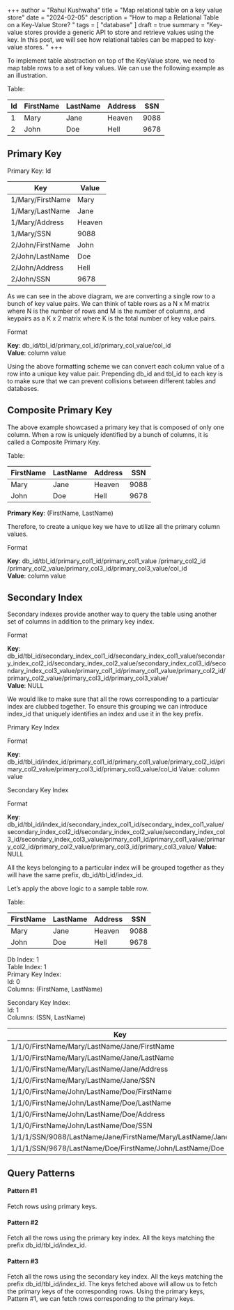 +++
author = "Rahul Kushwaha"
title = "Map relational table on a key value store"
date = "2024-02-05"
description = "How to map a Relational Table on a Key-Value Store? "
tags = [
    "database"
]
draft = true
summary = "Key-value stores provide a generic API to store and retrieve values using the key. In this post, we will see how relational tables can be mapped to key-value stores. "
+++

To implement table abstraction on top of the KeyValue store, we need to map table rows to a set of key values. We can use the following example as an illustration.

Table:

| Id | FirstName | LastName | Address | SSN  |
|----|-----------|----------|---------|------|
| 1  | Mary      | Jane     | Heaven  | 9088 |
| 2  | John      | Doe      | Hell    | 9678 |

## Primary Key

Primary Key: Id

| Key              | Value  |
|------------------|--------|
| 1/Mary/FirstName | Mary   |
| 1/Mary/LastName  | Jane   |
| 1/Mary/Address   | Heaven |
| 1/Mary/SSN       | 9088   |
| 2/John/FirstName | John   |
| 2/John/LastName  | Doe    |
| 2/John/Address   | Hell   |
| 2/John/SSN       | 9678   |

As we can see in the above diagram, we are converting a single row to a bunch of key value pairs. We can think of table rows as a N x M matrix where N is the number of rows and M is the number of columns, and keypairs as a K x 2 matrix where K is the total number of key value pairs.

Format

**Key**: db_id/tbl_id/primary_col_id/primary_col_value/col_id \
**Value**: column value

Using the above formatting scheme we can convert each column value of a row into a unique key value pair. Prepending db_id and tbl_id to each key is to make sure that we can prevent collisions between different tables and databases.

## Composite Primary Key

The above example showcased a primary key that is composed of only one column. When a row is uniquely identified by a bunch of columns, it is called a Composite Primary Key.

Table:

| FirstName | LastName | Address | SSN  |
|-----------|----------|---------|------|
| Mary      | Jane     | Heaven  | 9088 |
| John      | Doe      | Hell    | 9678 |

**Primary Key**: (FirstName, LastName)

Therefore, to create a unique key we have to utilize all the primary
column values.

Format

**Key**: db_id/tbl_id/primary_col1_id/primary_col1_value
/primary_col2_id
/primary_col2_value/primary_col3_id/primary_col3_value/col_id \
**Value**: column value

## Secondary Index

Secondary indexes provide another way to query the table using another
set of columns in addition to the primary key index.

Format

**Key**: db_id/tbl_id/secondary_index_col1_id/secondary_index_col1_value/secondary_index_col2_id/secondary_index_col2_value/secondary_index_col3_id/secondary_index_col3_value/primary_col1_id/primary_col1_value/primary_col2_id/primary_col2_value/primary_col3_id/primary_col3_value/ \
**Value**: NULL

We would like to make sure that all the rows corresponding to a
particular index are clubbed together. To ensure this grouping we can
introduce index_id that uniquely identifies an index and use it in the
key prefix.

Primary Key Index

Format

**Key**:
db_id/tbl_id/index_id/primary_col1_id/primary_col1_value/primary_col2_id/primary_col2_value/primary_col3_id/primary_col3_value/col_id
Value: column value

Secondary Key Index

Format

**Key**:
db_id/tbl_id/index_id/secondary_index_col1_id/secondary_index_col1_value/secondary_index_col2_id/secondary_index_col2_value/secondary_index_col3_id/secondary_index_col3_value/primary_col1_id/primary_col1_value/primary_col2_id/primary_col2_value/primary_col3_id/primary_col3_value/
**Value**: NULL

All the keys belonging to a particular index will be grouped together
as they will have the same prefix, db_id/tbl_id/index_id.

Let’s apply the above logic to a sample table row.

Table:

| FirstName | LastName | Address | SSN  |
|-----------|----------|---------|------|
| Mary      | Jane     | Heaven  | 9088 |
| John      | Doe      | Hell    | 9678 |

Db Index: 1 \
Table Index: 1 \
Primary Key Index: \
Id: 0 \
Columns: (FirstName, LastName)

Secondary Key Index: \
Id: 1 \
Columns: (SSN, LastName)

| Key                                                       | Value  |
|-----------------------------------------------------------|--------|
| 1/1/0/FirstName/Mary/LastName/Jane/FirstName              | Mary   |
| 1/1/0/FirstName/Mary/LastName/Jane/LastName               | Jane   |
| 1/1/0/FirstName/Mary/LastName/Jane/Address                | Heaven |
| 1/1/0/FirstName/Mary/LastName/Jane/SSN                    | 9088   |
| 1/1/0/FirstName/John/LastName/Doe/FirstName               | John   |
| 1/1/0/FirstName/John/LastName/Doe/LastName                | Doe    |
| 1/1/0/FirstName/John/LastName/Doe/Address                 | Hell   |
| 1/1/0/FirstName/John/LastName/Doe/SSN                     | 9678   |
| 1/1/1/SSN/9088/LastName/Jane/FirstName/Mary/LastName/Jane | NULL   |
| 1/1/1/SSN/9678/LastName/Doe/FirstName/John/LastName/Doe   | NULL   |

## Query Patterns

#### Pattern #1

Fetch rows using primary keys.

#### Pattern #2

Fetch all the rows using the primary key index.
All the keys matching the prefix db_id/tbl_id/index_id.

#### Pattern #3

Fetch all the rows using the secondary key index.
All the keys matching the prefix db_id/tbl_id/index_id.
The keys fetched above will allow us to fetch the primary keys of the
corresponding rows.
Using the primary keys, Pattern #1, we can fetch rows corresponding to
the primary keys. 


